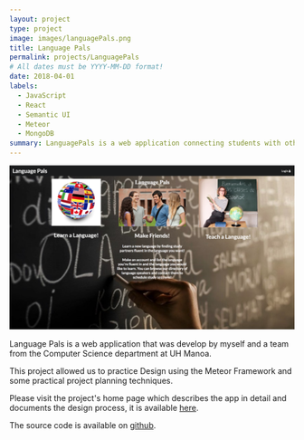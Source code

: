 ```yaml
---
layout: project
type: project
image: images/languagePals.png
title: Language Pals
permalink: projects/LanguagePals
# All dates must be YYYY-MM-DD format!
date: 2018-04-01
labels:
  - JavaScript
  - React
  - Semantic UI
  - Meteor
  - MongoDB
summary: LanguagePals is a web application connecting students with others who want to practice speaking a new language. 
---
```


<img class="ui small right floated rounded image" src="../images/languagePals.png">

Language Pals is a web application that was develop by myself and a team from the Computer Science department at UH Manoa.

This project allowed us to practice Design using the Meteor Framework and some practical project planning techniques.

Please visit the project's home page which describes the app in detail and documents the design process, it is available [here](https://languagepals.github.io/).

The source code is available on [github](https://github.com/languagepals/languagepals).
